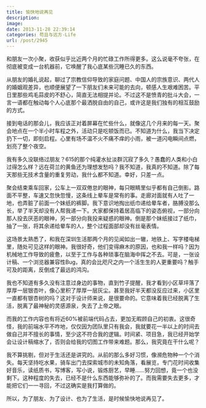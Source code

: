```yaml
---
title: 愉快地说再见
description: 
image: 
date: 2013-11-28 22:39:14
categories: 苟且与远方-Life
url: /post/2945
---
```


和朋友一次小聚，收获似乎比近两个月的忙碌工作所得更多。这么说毫不夸张，在彻底被变成一台机器前，它唤醒了我心底某些沉睡已久的东西。

从朋友的婚礼说起，聊过了宗教信仰导致的家庭问题、中国人的宗族意识、两代人的婚姻观差异，也顺便展望了一下朋友们未来可能的去向，顿感人生艰难困苦。平日里那些鸡毛蒜皮的不舒心，简直无法相提并论。不过这不是愤青的批斗大会，一言一语都在触动每个人心底那个最洒脱自由的自己，或许这是我们独有的相互鼓励的方式。

接到电话的那会儿，我应该正对着屏幕在忙些什么，就像这几个月来的每一天。聚会地点在一个半小时车程之外，活动只是吃顿饭而已。不知道为什么，我当下决定扔下一切，即刻启程。心里有场不温不火不痛不痒的小雨，被一道闪电瞬间点燃，划亮了整个夜空。

我有多久没联络过朋友？615的那个纯灌水扯淡群沉寂了多久？愚蠢的人类和小白过得怎么样？远在荷兰的黄鱼还为理想发愁吗？我不知道，我真的不知道。除了每天那些无技术含量的重复劳动，我什么都不知道。幸好，只差一点。

聚会结束乘车回家，公车上一双双倦怠的眼神，每只眼睛里似乎都有自己倒影。路面不平整，车速又忽快忽慢，这条线上晕车是常有的事。走廊对面就有人吐了一地，也弄脏了前面一个妹纸的裤脚。我下意识地掏出纸巾递给晕车者，胳膊没那么长，举了半天却没有人帮我递一下。大家都保持着居高临下的姿态俯视，一部分向那人投去厌恶的眼神，另一部分向我投来疑惑的眼神。倒是那个妹纸接过了纸巾，抽了一张，将其余递给晕车的人，整个过程面部却没有丝毫表情。

这场景太熟悉了，和我在深圳生活那两个月的见闻如出一辙，地铁上、写字楼电梯里，随处可见这样的眼神。我很好奇，他们变得麻木的原因，也和我一样吗？因为机械地工作导致的疲惫，以至于工作与各种琐事在脑海中挥之不去。可是，一张设计稿、一个浏览器兼容性Bug，真的会比咫尺之内一个活生生的人更重要吗？触手可及的距离，反倒成了最远的鸿沟。

我也不知道有多久没有注意过身边的事物，直到竹子提醒，我才看到小区草坪落了厚厚一层银杏叶，像心里积了厚厚一层灰尘。甚至我好半天都没反应过来，小区里一直都有银杏树的吗？这对于设计师来说，是很要命的。它意味着我已经脱离了生活，脱离了最神秘的灵感源泉，失去了上帝之眼。

而我的工作内容也有将近60%被前端代码占去，更加无暇顾自己的初衷。这很奇怪，我的前端水平不咋地，仅仅因为团队里只有我会，我就要花一半以上的时间去做自己并不擅长的事情，至少这不符合我的逻辑。时间紧、项目急，我已经开始学会让设计稿缩水了，否则会给我的切图工作带来难题。那么，我究竟在干什么呢？

我不算挑剔，但对于生活还是讲究的。从前的那么多好习惯，像濒危物种一个个消失。每天坚持吃水果，骑车出门去探索城市的未知角落，看展览，专门花时间收集好音乐，读纸质书，写博客，写小说，锻炼厨艺，早睡……努力回想，竟一个也没剩下。这种程度的失去，已经不是什么东西能够弥补的了。而我需要失去更多，才能把它们一一寻回，不过这确实是我打算做的。

所以，为了朋友、为了设计、也为了生活，是时候愉快地说再见了。